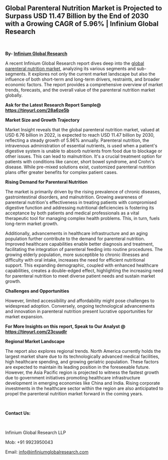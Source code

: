 <h2><strong>Global Parenteral Nutrition Market is Projected to Surpass USD 11.47 Billion by the End of 2030 with a Growing CAGR of 5.96% | Infinium Global Research</strong></h2>
<p>&nbsp;</p>
<p><strong>By- </strong><a href="https://www.infiniumglobalresearch.com"><strong>Infinium Global Research</strong></a></p>
<p>A recent Infinium Global Research report dives deep into the <a href="https://www.infiniumglobalresearch.com/market-reports/global-parenteral-nutrition-market">global parenteral nutrition market</a>, analyzing its various segments and sub-segments. It explores not only the current market landscape but also the influence of both short-term and long-term drivers, restraints, and broader economic factors. The report provides a comprehensive overview of market trends, forecasts, and the overall value of the parenteral nutrition market globally.</p>
<p><strong>Ask for the Latest Research Report Sample@ </strong><a href="https://tinyurl.com/28a6ze5b"><strong>https://tinyurl.com/28a6ze5b</strong></a></p>
<p><strong>Market Size and Growth Trajectory</strong></p>
<p>Market Insight reveals that the global parenteral nutrition market, valued at USD 6.76 billion in 2022, is expected to reach USD 11.47 billion by 2030, reflecting a steady growth of 5.96% annually. Parenteral nutrition, the intravenous administration of essential nutrients, is used when a patient's digestive system is unable to absorb nutrients from food due to blockage or other issues. This can lead to malnutrition. It's a crucial treatment option for patients with conditions like cancer, short bowel syndrome, and Crohn's disease. While pre-mixed solutions exist, customized parenteral nutrition plans offer greater benefits for complex patient cases.</p>
<p><strong>Rising Demand for Parenteral Nutrition</strong></p>
<p>The market is primarily driven by the rising prevalence of chronic diseases, gastrointestinal disorders, and malnutrition. Growing awareness of parenteral nutrition's effectiveness in treating patients with compromised digestive function and addressing nutritional deficiencies is fostering its acceptance by both patients and medical professionals as a vital therapeutic tool for managing complex health problems. This, in turn, fuels long-term market growth.</p>
<p>Additionally, advancements in healthcare infrastructure and an aging population further contribute to the demand for parenteral nutrition. Improved healthcare capabilities enable better diagnosis and treatment, facilitating the integration of parenteral feeding into routine procedures. The growing elderly population, more susceptible to chronic illnesses and difficulty with oral intake, increases the need for efficient nutritional support. This expanding demographic, coupled with enhanced healthcare capabilities, creates a double-edged effect, highlighting the increasing need for parenteral nutrition to meet diverse patient needs and sustain market growth.</p>
<p><strong>Challenges and Opportunities</strong></p>
<p>However, limited accessibility and affordability might pose challenges to widespread adoption. Conversely, ongoing technological advancements and innovation in parenteral nutrition present lucrative opportunities for market expansion.</p>
<p><strong>For More Insights on this report, Speak to Our Analyst @ </strong><a href="https://tinyurl.com/23cuudlr"><strong>https://tinyurl.com/23cuudlr</strong></a></p>
<p><strong>Regional Market Landscape</strong></p>
<p>The report also explores regional trends. North America currently holds the largest market share due to its technologically advanced medical facilities, high healthcare spending, and growing geriatric population. These factors are expected to maintain its leading position in the foreseeable future. However, the Asia Pacific region is projected to witness the fastest growth due to government initiatives promoting healthcare infrastructure development in emerging economies like China and India. Rising corporate investments in the healthcare sector within the region are also anticipated to propel the parenteral nutrition market forward in the coming years.</p>
<p>&nbsp;</p>
<p><strong>Contact Us:</strong></p>
<p>&nbsp;</p>
<p>Infinium Global Research LLP</p>
<p>Mob: +91 9923950043</p>
<p>Email: <a href="mailto:info@infiniumglobalresearch.com">info@infiniumglobalresearch.com</a></p>